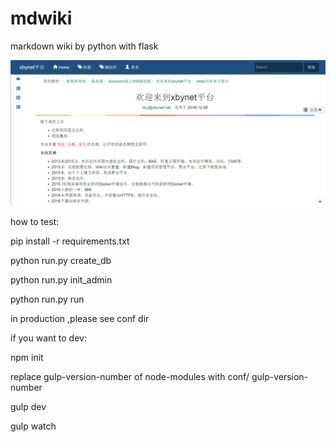 # mdwiki
markdown wiki by python with flask 

![](home.png)

how to test:

pip install -r requirements.txt

python run.py create_db

python run.py init_admin 

python run.py run

in production ,please see conf dir


if you want to dev:

npm init

replace gulp-version-number of node-modules with conf/
gulp-version-number

gulp dev

gulp watch

